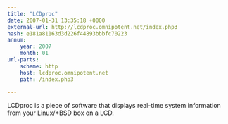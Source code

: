 ```yaml
---
title: "LCDproc"
date: 2007-01-31 13:35:18 +0000
external-url: http://lcdproc.omnipotent.net/index.php3
hash: e181a81163d3d226f44893bbbfc70223
annum:
    year: 2007
    month: 01
url-parts:
    scheme: http
    host: lcdproc.omnipotent.net
    path: /index.php3

---
```


LCDproc is a piece of software that displays real-time system information from your Linux/*BSD box on a LCD.
